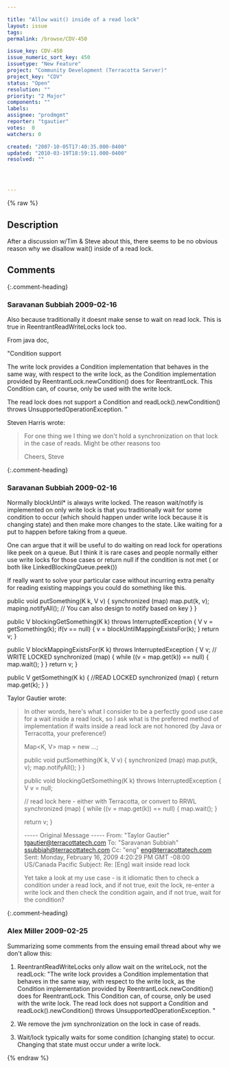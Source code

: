 ```yaml
---

title: "Allow wait() inside of a read lock"
layout: issue
tags: 
permalink: /browse/CDV-450

issue_key: CDV-450
issue_numeric_sort_key: 450
issuetype: "New Feature"
project: "Community Development (Terracotta Server)"
project_key: "CDV"
status: "Open"
resolution: ""
priority: "2 Major"
components: ""
labels: 
assignee: "prodmgmt"
reporter: "tgautier"
votes:  0
watchers: 0

created: "2007-10-05T17:40:35.000-0400"
updated: "2010-03-19T18:59:11.000-0400"
resolved: ""




---
```


{% raw %}

## Description

<div markdown="1" class="description">

After a discussion w/Tim & Steve about this, there seems to be no obvious reason why we disallow wait() inside of a read lock.

</div>

## Comments


{:.comment-heading}
### **Saravanan Subbiah** <span class="date">2009-02-16</span>

<div markdown="1" class="comment">

Also because traditionally it doesnt make sense to wait on read lock. This is true in ReentrantReadWriteLocks lock too.

From java doc,

"Condition support

The write lock provides a Condition implementation that behaves in the same way, with respect to the write lock, as the Condition implementation provided by ReentrantLock.newCondition() does for ReentrantLock. This Condition can, of course, only be used with the write lock.

The read lock does not support a Condition and readLock().newCondition() throws UnsupportedOperationException. "

Steven Harris wrote:
> For one thing we I thing we don't hold a synchronization on that lock in the case of reads. Might be other reasons too
>
> Cheers,
> Steve 

</div>


{:.comment-heading}
### **Saravanan Subbiah** <span class="date">2009-02-16</span>

<div markdown="1" class="comment">

Normally blockUntil\* is always write locked. The reason wait/notify is implemented on only write lock is that you traditionally wait for some condition to occur (which should happen under write lock because it is changing state) and then make more changes to the state.  Like waiting for a put to happen before taking from a queue.

One can argue that it will be useful to do waiting on read lock for operations like peek on a queue. But I think it is rare cases and people normally either use write locks for those cases or return null if the condition is not met ( or both like LinkedBlockingQueue.peek())

If really want to solve your particular case without incurring extra penalty for reading existing mappings you could do something like this.

public void putSomething(K k, V v) \{
   synchronized (map)
     map.put(k, v);
     maping.notifyAll();  // You can also design to notify based on key
  \}
\}

public V blockingGetSomething(K k) throws InterruptedException \{
  V v = getSomething(k);
  if(v == null) \{
    v = blockUntilMappingExistsFor(k);
  \}
   return v;
\}

public V blockMappingExistsFor(K k)  throws InterruptedException \{
   V v;
   // WRITE LOCKED
   synchronized (map) \{
     while ((v = map.get(k)) == null) {
          map.wait();
     }
   \}
   return v;
\}


public V getSomething(K k) \{
  //READ LOCKED
   synchronized (map) \{
     return map.get(k);
   \}
\}





Taylor Gautier wrote:
> In other words, here's what I consider to be a perfectly good use case for a wait inside a read lock, so I ask what is the preferred method of implementation if waits inside a read lock are not honored (by Java or Terracotta, your preference!)
>
> Map<K, V> map = new ...;
>
> public void putSomething(K k, V v) \{
>    synchronized (map)
>      map.put(k, v);
>      map.notifyAll();
>   \}
> \}
>
> public void blockingGetSomething(K k) throws InterruptedException \{
>   V v = null;
>
>   // read lock here - either with Terracotta, or convert to RRWL
>   synchronized (map) \{
>       while ((v = map.get(k)) == null) \{           map.wait();
>    \}
>
>    return v;
> \}
>
> ----- Original Message -----
> From: "Taylor Gautier" <tgautier@terracottatech.com>
> To: "Saravanan Subbiah" <ssubbiah@terracottatech.com>
> Cc: "eng" <eng@terracottatech.com>
> Sent: Monday, February 16, 2009 4:20:29 PM GMT -08:00 US/Canada Pacific
> Subject: Re: [Eng] wait inside read lock
>
> Yet take a look at my use case - is it idiomatic then to check a condition under a read lock, and if not true, exit the lock, re-enter a write lock and then check the condition again, and if not true, wait for the condition?


</div>


{:.comment-heading}
### **Alex Miller** <span class="date">2009-02-25</span>

<div markdown="1" class="comment">

Summarizing some comments from the ensuing email thread about why we don't allow this:

1) ReentrantReadWriteLocks only allow wait on the writeLock, not the readLock:
"The write lock provides a Condition implementation that behaves in the same way, with respect to the write lock, as the Condition implementation provided by ReentrantLock.newCondition() does for ReentrantLock. This Condition can, of course, only be used with the write lock.  The read lock does not support a Condition and readLock().newCondition() throws UnsupportedOperationException. "

2) We remove the jvm synchronization on the lock in case of reads.

3) Wait/lock typically waits for some condition (changing state) to occur.  Changing that state must occur under a write lock.  

</div>



{% endraw %}
